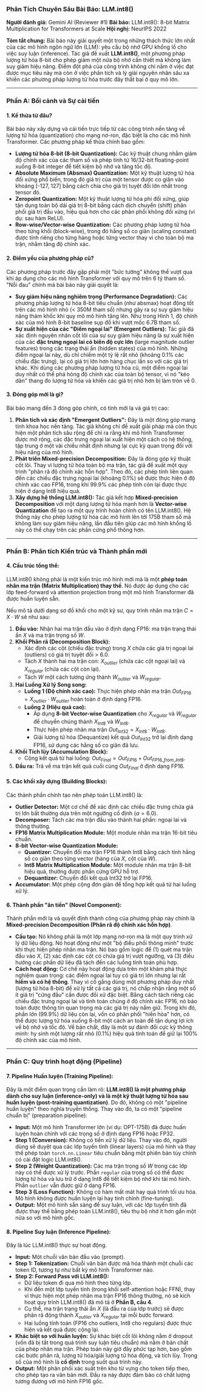 ### **Phân Tích Chuyên Sâu Bài Báo: LLM.int8()**

**Người đánh giá:** Gemini AI (Reviewer #1)
**Bài báo:** LLM.int8(): 8-bit Matrix Multiplication for Transformers at Scale
**Hội nghị:** NeurIPS 2022

**Tóm tắt chung:** Bài báo này giải quyết một trong những thách thức lớn nhất của các mô hình ngôn ngữ lớn (LLM): yêu cầu bộ nhớ GPU khổng lồ cho việc suy luận (inference). Tác giả đề xuất **LLM.int8()**, một phương pháp lượng tử hóa 8-bit cho phép giảm một nửa bộ nhớ cần thiết mà không làm suy giảm hiệu năng. Điểm đột phá của công trình không chỉ nằm ở việc đạt được mục tiêu này mà còn ở việc phân tích và lý giải nguyên nhân sâu xa khiến các phương pháp lượng tử hóa trước đây thất bại ở quy mô lớn.

---

### **Phần A: Bối cảnh và Sự cải tiến**

#### **1. Kế thừa từ đâu?**
Bài báo này xây dựng và cải tiến trực tiếp từ các công trình nền tảng về lượng tử hóa (quantization) cho mạng nơ-ron, đặc biệt là cho các mô hình Transformer. Các phương pháp kế thừa chính bao gồm:
* **Lượng tử hóa 8-bit (8-bit Quantization):** Các kỹ thuật chung nhằm giảm độ chính xác của các tham số và phép tính từ 16/32-bit floating-point xuống 8-bit integer để tiết kiệm bộ nhớ và tăng tốc độ.
* **Absolute Maximum (Absmax) Quantization:** Một kỹ thuật lượng tử hóa đối xứng phổ biến, trong đó giá trị của một tensor được co giãn vào khoảng [-127, 127] bằng cách chia cho giá trị tuyệt đối lớn nhất trong tensor đó.
* **Zeropoint Quantization:** Một kỹ thuật lượng tử hóa phi đối xứng, giúp tận dụng toàn bộ dải giá trị 8-bit bằng cách dịch chuyển (shift) phân phối giá trị đầu vào, hiệu quả hơn cho các phân phối không đối xứng (ví dụ: sau hàm ReLU).
* **Row-wise/Vector-wise Quantization:** Các phương pháp lượng tử hóa theo từng khối (block-wise), trong đó hằng số co giãn (scaling constant) được tính riêng cho từng hàng hoặc từng vector thay vì cho toàn bộ ma trận, nhằm tăng độ chính xác.

#### **2. Điểm yếu của phương pháp cũ?**
Các phương pháp trước đây gặp phải một "bức tường" không thể vượt qua khi áp dụng cho các mô hình Transformer với quy mô trên 6 tỷ tham số. "Nỗi đau" chính mà bài báo này giải quyết là:
* **Suy giảm hiệu năng nghiêm trọng (Performance Degradation):** Các phương pháp lượng tử hóa 8-bit tiêu chuẩn (như absmax) hoạt động tốt trên các mô hình nhỏ (< 350M tham số) nhưng gây ra sự suy giảm hiệu năng thảm khốc khi quy mô mô hình tăng lên. Như trong Hình 1, độ chính xác của mô hình 8-bit baseline sụp đổ khi vượt mốc 6.7B tham số.
* **Sự xuất hiện của các "Điểm ngoại lai" (Emergent Outliers):** Tác giả đã xác định nguyên nhân cốt lõi của sự suy giảm hiệu năng là sự xuất hiện của các **đặc trưng ngoại lai có biên độ cực lớn** (large magnitude outlier features) trong các trạng thái ẩn (hidden states) của mô hình. Những điểm ngoại lai này, dù chỉ chiếm một tỷ lệ rất nhỏ (khoảng 0.1% các chiều đặc trưng), lại có giá trị lớn hơn hàng chục lần so với các giá trị khác. Khi dùng các phương pháp lượng tử hóa cũ, một điểm ngoại lai duy nhất có thể phá hỏng độ chính xác của toàn bộ tensor, vì nó "kéo dãn" thang đo lượng tử hóa và khiến các giá trị nhỏ hơn bị làm tròn về 0.

#### **3. Đóng góp mới là gì?**
Bài báo mang đến 3 đóng góp chính, có tính mới lạ và giá trị cao:
1.  **Phân tích và xác định "Emergent Outliers":** Đây là một đóng góp mang tính khoa học nền tảng. Tác giả không chỉ đề xuất giải pháp mà còn thực hiện một phân tích sâu rộng để chỉ ra rằng khi mô hình Transformer được mở rộng, các đặc trưng ngoại lai xuất hiện một cách có hệ thống, tập trung ở một vài chiều nhất định nhưng lại cực kỳ quan trọng đối với hiệu năng của mô hình.
2.  **Phát triển Mixed-precision Decomposition:** Đây là đóng góp kỹ thuật cốt lõi. Thay vì lượng tử hóa toàn bộ ma trận, tác giả đề xuất một quy trình "phân rã độ chính xác hỗn hợp". Theo đó, các phép tính liên quan đến các chiều đặc trưng ngoại lai (khoảng 0.1%) sẽ được thực hiện ở độ chính xác cao FP16, trong khi 99.9% các phép tính còn lại được thực hiện ở dạng Int8 hiệu quả.
3.  **Xây dựng hệ thống LLM.int8():** Tác giả kết hợp **Mixed-precision Decomposition** với một dạng lượng tử hóa mạnh hơn là **Vector-wise Quantization** để tạo ra một quy trình hoàn chỉnh có tên LLM.int8(). Hệ thống này cho phép lượng tử hóa các mô hình lên tới 175B tham số mà không làm suy giảm hiệu năng, lần đầu tiên giúp các mô hình khổng lồ này có thể chạy trên các phần cứng phổ thông hơn.

---

### **Phần B: Phân tích Kiến trúc và Thành phần mới**

#### **4. Cấu trúc tổng thể:**
LLM.int8() không phải là một kiến trúc mô hình mới mà là một **phép toán nhân ma trận (Matrix Multiplication) thay thế**. Nó được áp dụng cho các lớp feed-forward và attention projection trong một mô hình Transformer đã được huấn luyện sẵn.

Nếu mô tả dưới dạng sơ đồ khối cho một kỹ sư, quy trình nhân ma trận $C = X \cdot W$ sẽ như sau:

1.  **Đầu vào:** Nhận hai ma trận đầu vào ở định dạng FP16: ma trận trạng thái ẩn $X$ và ma trận trọng số $W$.
2.  **Khối Phân rã (Decomposition Block):**
    * Xác định các cột (chiều đặc trưng) trong $X$ chứa các giá trị ngoại lai (outliers) có giá trị tuyệt đối > 6.0.
    * Tách $X$ thành hai ma trận con: $X_{outlier}$ (chứa các cột ngoại lai) và $X_{regular}$ (chứa các cột còn lại).
    * Tách $W$ một cách tương ứng thành $W_{outlier}$ và $W_{regular}$.
3.  **Hai Luồng Xử lý Song song:**
    * **Luồng 1 (Độ chính xác cao):** Thực hiện phép nhân ma trận $Out_{FP16} = X_{outlier} \cdot W_{outlier}$ hoàn toàn ở định dạng FP16.
    * **Luồng 2 (Hiệu quả cao):**
        * Áp dụng **8-bit Vector-wise Quantization** cho $X_{regular}$ và $W_{regular}$ để chuyển chúng thành $X_{Int8}$ và $W_{Int8}$.
        * Thực hiện phép nhân ma trận $Out_{Int32} = X_{Int8} \cdot W_{Int8}$.
        * Giải lượng tử hóa (Dequantize) kết quả $Out_{Int32}$ trở lại định dạng FP16, sử dụng các hằng số co giãn đã lưu.
4.  **Khối Tích lũy (Accumulation Block):**
    * Cộng kết quả từ hai luồng: $Out_{Final} = Out_{FP16} + Out_{FP16\_from\_Int8}$.
5.  **Đầu ra:** Trả về ma trận kết quả cuối cùng $Out_{Final}$ ở định dạng FP16.

#### **5. Các khối xây dựng (Building Blocks):**
Các thành phần chính tạo nên phép toán LLM.int8() là:
* **Outlier Detector:** Một cơ chế để xác định các chiều đặc trưng chứa giá trị lớn bất thường dựa trên một ngưỡng cố định ($\alpha = 6.0$).
* **Decomposer:** Tách các ma trận đầu vào thành hai phần: ngoại lai và thông thường.
* **FP16 Matrix Multiplication Module:** Một module nhân ma trận 16-bit tiêu chuẩn.
* **8-bit Vector-wise Quantization Module:**
    * **Quantizer:** Chuyển đổi ma trận FP16 thành Int8 bằng cách tính hằng số co giãn theo từng vector (hàng của $X$, cột của $W$).
    * **Int8 Matrix Multiplication Module:** Một module nhân ma trận 8-bit hiệu quả, thường được phần cứng GPU hỗ trợ.
    * **Dequantizer:** Chuyển đổi kết quả Int32 trở lại FP16.
* **Accumulator:** Một phép cộng đơn giản để tổng hợp kết quả từ hai luồng xử lý.

#### **6. Thành phần "ăn tiền" (Novel Component):**
Thành phần mới lạ và quyết định thành công của phương pháp này chính là **Mixed-precision Decomposition (Phân rã độ chính xác hỗn hợp)**.

* **Cấu tạo:** Nó không phải là một lớp mạng nơ-ron mà là một quy trình xử lý dữ liệu động. Nó hoạt động như một "bộ điều phối thông minh" trước khi thực hiện phép nhân ma trận. Nó bao gồm logic để (1) quét ma trận đầu vào $X$, (2) xác định các cột có chứa giá trị vượt ngưỡng, và (3) điều hướng các phần dữ liệu đã tách đến các luồng tính toán phù hợp.
* **Cách hoạt động:** Cơ chế này hoạt động dựa trên một khám phá thực nghiệm quan trọng: các điểm ngoại lai tuy có giá trị lớn nhưng lại rất **hiếm và có hệ thống**. Thay vì cố gắng dùng một phương pháp duy nhất (lượng tử hóa 8-bit) để xử lý tất cả các giá trị, nó chấp nhận rằng một số ít giá trị "cứng đầu" cần được đối xử đặc biệt. Bằng cách tách riêng các chiều đặc trưng ngoại lai và tính toán chúng ở độ chính xác FP16, nó bảo toàn được thông tin quan trọng mà các giá trị này nắm giữ. Trong khi đó, phần lớn (99.9%) dữ liệu còn lại, vốn có phân phối "hiền hòa" hơn, có thể được lượng tử hóa xuống 8-bit một cách an toàn để tận dụng lợi ích về bộ nhớ và tốc độ. Về bản chất, đây là một sự đánh đổi cực kỳ thông minh: hy sinh một lượng rất nhỏ (0.1%) hiệu quả tính toán để giữ lại 100% độ chính xác của mô hình.

---

### **Phần C: Quy trình hoạt động (Pipeline)**

#### **7. Pipeline Huấn luyện (Training Pipeline):**
Đây là một điểm quan trọng cần làm rõ: **LLM.int8() là một phương pháp dành cho suy luận (inference-only) và là một kỹ thuật lượng tử hóa sau huấn luyện (post-training quantization)**. Do đó, không có một "pipeline huấn luyện" theo nghĩa truyền thống. Thay vào đó, ta có một "pipeline chuẩn bị" (preparation pipeline):

* **Input:** Một mô hình Transformer lớn (ví dụ: OPT-175B) đã được huấn luyện hoàn chỉnh với các trọng số ở định dạng FP16 hoặc FP32.
* **Step 1 (Conversion):** Không có tiền xử lý dữ liệu. Thay vào đó, người dùng sẽ duyệt qua các lớp tuyến tính (linear layers) của mô hình và thay thế phép toán `torch.nn.Linear` tiêu chuẩn bằng một phiên bản tùy chỉnh có cài đặt logic LLM.int8().
* **Step 2 (Weight Quantization):** Các ma trận trọng số $W$ trong các lớp này có thể được xử lý trước. Phần `regular` của trọng số có thể được lượng tử hóa và lưu trữ ở dạng Int8 để tiết kiệm bộ nhớ khi tải mô hình. Phần `outlier` vẫn được giữ ở dạng FP16.
* **Step 3 (Loss Function):** Không có hàm mất mát hay quá trình tối ưu hóa. Mô hình không được huấn luyện lại hay tinh chỉnh (fine-tuning).
* **Output:** Một mô hình sẵn sàng để suy luận, với các lớp tuyến tính đã được thay thế bằng phép toán LLM.int8(), tiêu thụ bộ nhớ ít hơn gần một nửa so với mô hình gốc.

#### **8. Pipeline Suy luận (Inference Pipeline):**
Đây là lúc LLM.int8() thực sự hoạt động.
* **Input:** Một chuỗi văn bản đầu vào (prompt).
* **Step 1: Tokenization:** Chuỗi văn bản được mã hóa thành một chuỗi các token ID, tương tự như bất kỳ mô hình Transformer nào.
* **Step 2: Forward Pass với LLM.int8():**
    * Dữ liệu token đi qua mô hình theo từng lớp.
    * Khi đến một lớp tuyến tính (trong khối self-attention hoặc FFN), thay vì thực hiện một phép nhân ma trận FP16 thông thường, nó sẽ kích hoạt quy trình LLM.int8() đã mô tả ở **Phần B, câu 4**.
    * Cụ thể, ma trận trạng thái ẩn $X$ (là đầu ra của lớp trước) sẽ được phân rã động thành $X_{outlier}$ và $X_{regular}$ tại mỗi bước forward.
    * Hai luồng tính toán (FP16 cho outliers, Int8 cho regulars) được thực hiện và kết quả được cộng lại.
* **Khác biệt so với huấn luyện:** Sự khác biệt cốt lõi không nằm ở dropout (vốn đã bị tắt trong quá trình suy luận tiêu chuẩn) mà nằm ở bản chất của phép nhân ma trận. Phép toán này giờ đây phức tạp hơn, bao gồm các bước phân rã, lượng tử hóa/giải lượng tử hóa động, và tích lũy. Trọng số của mô hình là **cố định** trong suốt quá trình này.
* **Output:** Một phân phối xác suất trên kho từ vựng cho token tiếp theo, cho phép tạo ra văn bản mới. Đầu ra này được đảm bảo có chất lượng tương đương với mô hình FP16 gốc.